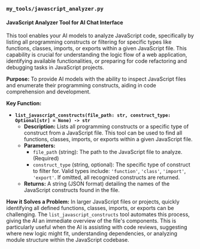 ### `my_tools/javascript_analyzer.py`

#### JavaScript Analyzer Tool for AI Chat Interface

This tool enables your AI models to analyze JavaScript code, specifically by listing all programming constructs or filtering for specific types like functions, classes, imports, or exports within a given JavaScript file. This capability is crucial for understanding the logic flow of a web application, identifying available functionalities, or preparing for code refactoring and debugging tasks in JavaScript projects.

**Purpose:** To provide AI models with the ability to inspect JavaScript files and enumerate their programming constructs, aiding in code comprehension and development.

**Key Function:**

*   **`list_javascript_constructs(file_path: str, construct_type: Optional[str] = None) -> str`**
    *   **Description:** Lists all programming constructs or a specific type of construct from a JavaScript file. This tool can be used to find all functions, classes, imports, or exports within a given JavaScript file.
    *   **Parameters:**
        *   `file_path` (string): The path to the JavaScript file to analyze. (Required)
        *   `construct_type` (string, optional): The specific type of construct to filter for. Valid types include: `'function'`, `'class'`, `'import'`, `'export'`. If omitted, all recognized constructs are returned.
    *   **Returns:** A string (JSON format) detailing the names of the JavaScript constructs found in the file.

**How it Solves a Problem:**
In larger JavaScript files or projects, quickly identifying all defined functions, classes, imports, or exports can be challenging. The `list_javascript_constructs` tool automates this process, giving the AI an immediate overview of the file's components. This is particularly useful when the AI is assisting with code reviews, suggesting where new logic might fit, understanding dependencies, or analyzing module structure within the JavaScript codebase.